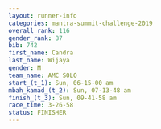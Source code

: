 ```yaml
---
layout: runner-info 
categories: mantra-summit-challenge-2019 
overall_rank: 116
gender_rank: 87
bib: 742
first_name: Candra
last_name: Wijaya
gender: M
team_name: AMC SOLO
start_(t_1): Sun, 06-15-00 am
mbah_kamad_(t_2): Sun, 07-13-48 am
finish_(t_3): Sun, 09-41-58 am
race_time: 3-26-58
status: FINISHER
---
```

